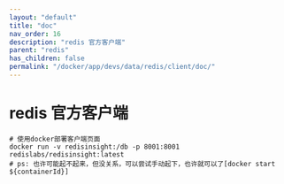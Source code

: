 ```yaml
---
layout: "default"
title: "doc"
nav_order: 16
description: "redis 官方客户端"
parent: "redis"
has_children: false
permalink: "/docker/app/devs/data/redis/client/doc/"
---
```


# redis 官方客户端

```shell
# 使用docker部署客户端页面
docker run -v redisinsight:/db -p 8001:8001 redislabs/redisinsight:latest
# ps: 也许可能起不起来，但没关系，可以尝试手动起下，也许就可以了[docker start ${containerId}]
```
